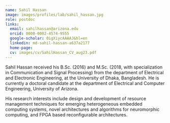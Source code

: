 ```yaml
---
name: Sahil Hassan
image: images/profiles/lab/sahil_hassan.jpg
role: postdoc
links:
  email: sahilhassan@arizona.edu
  orcid: 0000-0002-4574-9555 
  google-scholar: 0igXiycAAAAJ&hl=en 
  linkedin: md-sahil-hassan-a637a2177
  home-page: 
  cv: images/cv/SahilHassan_CV_aug23.pdf 
---
```


Sahil Hassan received his B.Sc. (2016) and M.Sc. (2018, with specialization in Communication and Signal Processing) from the department of Electrical and Electronic Engineering, at the University of Dhaka, Bangladesh. He is currently a doctoral candidate at the department of Electrical and Computer Engineering, University of Arizona. 

His research interests include design and development of resource management techniques for emerging heterogeneous embedded computing systems, novel architectures and algorithms for neuromorphic computing, and FPGA based reconfigurable architectures.
